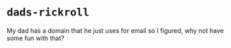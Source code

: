 # `dads-rickroll`
My dad has a domain that he just uses for email so I figured, why not have some fun with that?